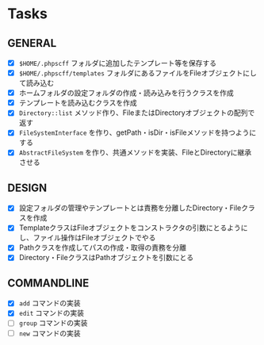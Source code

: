 # Tasks

## GENERAL

- [x] `$HOME/.phpscff` フォルダに追加したテンプレート等を保存する
- [x] `$HOME/.phpscff/templates` フォルダにあるファイルをFileオブジェクトにして読み込む
- [x] ホームフォルダの設定フォルダの作成・読み込みを行うクラスを作成
- [x] テンプレートを読み込むクラスを作成
- [x] `Directory::list` メソッド作り、FileまたはDirectoryオブジェクトの配列で返す
- [x] `FileSystemInterface` を作り、getPath・isDir・isFileメソッドを持つようにする
- [x] `AbstractFileSystem` を作り、共通メソッドを実装、FileとDirectoryに継承させる

## DESIGN

- [x] 設定フォルダの管理やテンプレートとは責務を分離したDirectory・Fileクラスを作成
- [x] TemplateクラスはFileオブジェクトをコンストラクタの引数にとるようにし、ファイル操作はFileオブジェクトでやる
- [x] Pathクラスを作成してパスの作成・取得の責務を分離
- [x] Directory・FileクラスはPathオブジェクトを引数にとる

## COMMANDLINE

- [x] `add` コマンドの実装
- [x] `edit` コマンドの実装
- [ ] `group` コマンドの実装
- [ ] `new` コマンドの実装
